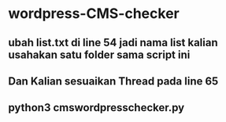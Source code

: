 # wordpress-CMS-checker

ubah list.txt di line 54 jadi nama list kalian usahakan satu folder sama script ini 
-----
Dan Kalian sesuaikan Thread pada line 65
-----

python3 cmswordpresschecker.py
-----
